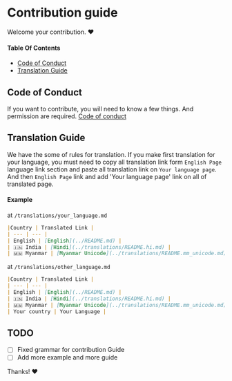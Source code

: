 # Contribution guide

Welcome your contribution. :heart:

#### Table Of Contents
- [Code of Conduct](#code-of-conduct)
- [Translation Guide](#translation-guide)

## Code of Conduct
If you want to contribute, you will need to know a few things.
And permission are required. 
[Code of conduct](CODE_OF_CONDUCT.md)

## Translation Guide
We have the some of rules for translation. If you make first translation for your language, you must need to copy all translation link form `English Page` language link section and paste all translation link on `Your language page`. And then `English Page` link and add 'Your language page' link on all of translated page.

#### Example

at `/translations/your_language.md`
```markdown
|Country | Translated Link |
| --- | --- |
| English | [English](../README.md) |
| 🇮🇳 India | [Hindi](../translations/README.hi.md) |
| 🇲🇲 Myanmar | [Myanmar Unicode](../translations/README.mm_unicode.md), Myanmar ZawGyi |
```

at `/translations/other_language.md`
```markdown
|Country | Translated Link |
| --- | --- |
| English | [English](../README.md) |
| 🇮🇳 India | [Hindi](../translations/README.hi.md) |
| 🇲🇲 Myanmar | [Myanmar Unicode](../translations/README.mm_unicode.md), Myanmar ZawGyi |
| Your country | Your Language |
```

## TODO
- [ ] Fixed grammar for contribution Guide
- [ ] Add more example and more guide

Thanks! :heart:
